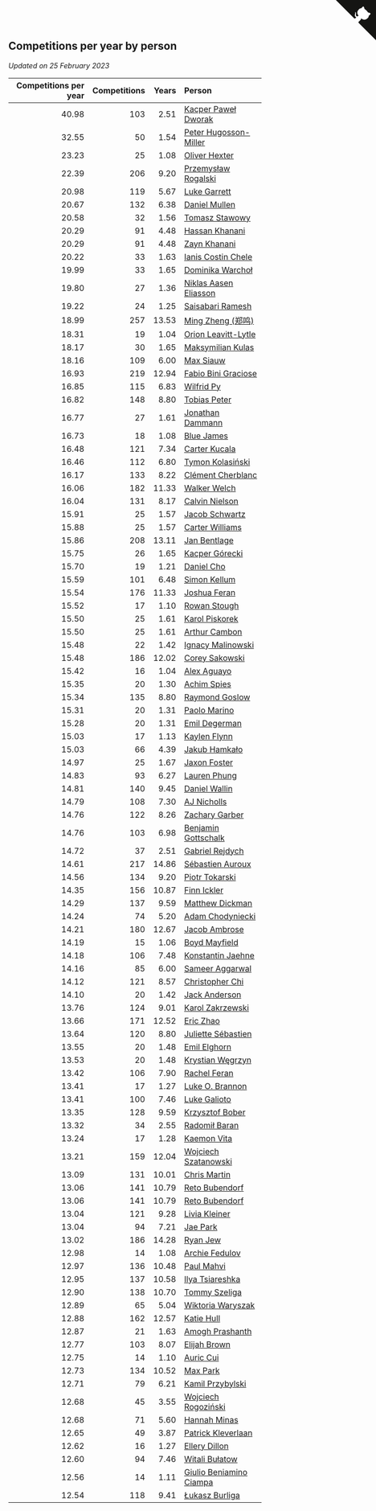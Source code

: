 ## Competitions per year by person

*Updated on 25 February 2023*

| Competitions per year | Competitions | Years | Person |
| ---: | ---: | ---: | :--- |
| 40.98 | 103 | 2.51 | [Kacper Paweł Dworak](https://www.worldcubeassociation.org/persons/2020DWOR01) |
| 32.55 | 50 | 1.54 | [Peter Hugosson-Miller](https://www.worldcubeassociation.org/persons/2021HUGO01) |
| 23.23 | 25 | 1.08 | [Oliver Hexter](https://www.worldcubeassociation.org/persons/2022HEXT01) |
| 22.39 | 206 | 9.20 | [Przemysław Rogalski](https://www.worldcubeassociation.org/persons/2013ROGA02) |
| 20.98 | 119 | 5.67 | [Luke Garrett](https://www.worldcubeassociation.org/persons/2017GARR05) |
| 20.67 | 132 | 6.38 | [Daniel Mullen](https://www.worldcubeassociation.org/persons/2016MULL04) |
| 20.58 | 32 | 1.56 | [Tomasz Stawowy](https://www.worldcubeassociation.org/persons/2021STAW01) |
| 20.29 | 91 | 4.48 | [Hassan Khanani](https://www.worldcubeassociation.org/persons/2018KHAN26) |
| 20.29 | 91 | 4.48 | [Zayn Khanani](https://www.worldcubeassociation.org/persons/2018KHAN28) |
| 20.22 | 33 | 1.63 | [Ianis Costin Chele](https://www.worldcubeassociation.org/persons/2021CHEL01) |
| 19.99 | 33 | 1.65 | [Dominika Warchoł](https://www.worldcubeassociation.org/persons/2021WARC01) |
| 19.80 | 27 | 1.36 | [Niklas Aasen Eliasson](https://www.worldcubeassociation.org/persons/2021ELIA01) |
| 19.22 | 24 | 1.25 | [Saisabari Ramesh](https://www.worldcubeassociation.org/persons/2021RAME01) |
| 18.99 | 257 | 13.53 | [Ming Zheng (郑鸣)](https://www.worldcubeassociation.org/persons/2009ZHEN11) |
| 18.31 | 19 | 1.04 | [Orion Leavitt-Lytle](https://www.worldcubeassociation.org/persons/2022LEAV01) |
| 18.17 | 30 | 1.65 | [Maksymilian Kulas](https://www.worldcubeassociation.org/persons/2021KULA02) |
| 18.16 | 109 | 6.00 | [Max Siauw](https://www.worldcubeassociation.org/persons/2017SIAU02) |
| 16.93 | 219 | 12.94 | [Fabio Bini Graciose](https://www.worldcubeassociation.org/persons/2010GRAC02) |
| 16.85 | 115 | 6.83 | [Wilfrid Py](https://www.worldcubeassociation.org/persons/2016PYWI01) |
| 16.82 | 148 | 8.80 | [Tobias Peter](https://www.worldcubeassociation.org/persons/2014PETE03) |
| 16.77 | 27 | 1.61 | [Jonathan Dammann](https://www.worldcubeassociation.org/persons/2021DAMM01) |
| 16.73 | 18 | 1.08 | [Blue James](https://www.worldcubeassociation.org/persons/2022JAME01) |
| 16.48 | 121 | 7.34 | [Carter Kucala](https://www.worldcubeassociation.org/persons/2015KUCA01) |
| 16.46 | 112 | 6.80 | [Tymon Kolasiński](https://www.worldcubeassociation.org/persons/2016KOLA02) |
| 16.17 | 133 | 8.22 | [Clément Cherblanc](https://www.worldcubeassociation.org/persons/2014CHER05) |
| 16.06 | 182 | 11.33 | [Walker Welch](https://www.worldcubeassociation.org/persons/2011WELC01) |
| 16.04 | 131 | 8.17 | [Calvin Nielson](https://www.worldcubeassociation.org/persons/2014NIEL03) |
| 15.91 | 25 | 1.57 | [Jacob Schwartz](https://www.worldcubeassociation.org/persons/2021SCHW01) |
| 15.88 | 25 | 1.57 | [Carter Williams](https://www.worldcubeassociation.org/persons/2021WILL06) |
| 15.86 | 208 | 13.11 | [Jan Bentlage](https://www.worldcubeassociation.org/persons/2010BENT01) |
| 15.75 | 26 | 1.65 | [Kacper Górecki](https://www.worldcubeassociation.org/persons/2021GORE01) |
| 15.70 | 19 | 1.21 | [Daniel Cho](https://www.worldcubeassociation.org/persons/2021CHOD01) |
| 15.59 | 101 | 6.48 | [Simon Kellum](https://www.worldcubeassociation.org/persons/2016KELL12) |
| 15.54 | 176 | 11.33 | [Joshua Feran](https://www.worldcubeassociation.org/persons/2011FERA01) |
| 15.52 | 17 | 1.10 | [Rowan Stough](https://www.worldcubeassociation.org/persons/2022STOU01) |
| 15.50 | 25 | 1.61 | [Karol Piskorek](https://www.worldcubeassociation.org/persons/2021PISK01) |
| 15.50 | 25 | 1.61 | [Arthur Cambon](https://www.worldcubeassociation.org/persons/2021CAMB01) |
| 15.48 | 22 | 1.42 | [Ignacy Malinowski](https://www.worldcubeassociation.org/persons/2021MALI02) |
| 15.48 | 186 | 12.02 | [Corey Sakowski](https://www.worldcubeassociation.org/persons/2011SAKO01) |
| 15.42 | 16 | 1.04 | [Alex Aguayo](https://www.worldcubeassociation.org/persons/2022AGUA01) |
| 15.35 | 20 | 1.30 | [Achim Spies](https://www.worldcubeassociation.org/persons/2021SPIE01) |
| 15.34 | 135 | 8.80 | [Raymond Goslow](https://www.worldcubeassociation.org/persons/2014GOSL01) |
| 15.31 | 20 | 1.31 | [Paolo Marino](https://www.worldcubeassociation.org/persons/2021MARI04) |
| 15.28 | 20 | 1.31 | [Emil Degerman](https://www.worldcubeassociation.org/persons/2021DEGE01) |
| 15.03 | 17 | 1.13 | [Kaylen Flynn](https://www.worldcubeassociation.org/persons/2022FLYN01) |
| 15.03 | 66 | 4.39 | [Jakub Hamkało](https://www.worldcubeassociation.org/persons/2018HAMK01) |
| 14.97 | 25 | 1.67 | [Jaxon Foster](https://www.worldcubeassociation.org/persons/2021FOST01) |
| 14.83 | 93 | 6.27 | [Lauren Phung](https://www.worldcubeassociation.org/persons/2016PHUN02) |
| 14.81 | 140 | 9.45 | [Daniel Wallin](https://www.worldcubeassociation.org/persons/2013WALL03) |
| 14.79 | 108 | 7.30 | [AJ Nicholls](https://www.worldcubeassociation.org/persons/2015NICH04) |
| 14.76 | 122 | 8.26 | [Zachary Garber](https://www.worldcubeassociation.org/persons/2014GARB01) |
| 14.76 | 103 | 6.98 | [Benjamin Gottschalk](https://www.worldcubeassociation.org/persons/2016GOTT01) |
| 14.72 | 37 | 2.51 | [Gabriel Rejdych](https://www.worldcubeassociation.org/persons/2020REJD01) |
| 14.61 | 217 | 14.86 | [Sébastien Auroux](https://www.worldcubeassociation.org/persons/2008AURO01) |
| 14.56 | 134 | 9.20 | [Piotr Tokarski](https://www.worldcubeassociation.org/persons/2013TOKA01) |
| 14.35 | 156 | 10.87 | [Finn Ickler](https://www.worldcubeassociation.org/persons/2012ICKL01) |
| 14.29 | 137 | 9.59 | [Matthew Dickman](https://www.worldcubeassociation.org/persons/2013DICK01) |
| 14.24 | 74 | 5.20 | [Adam Chodyniecki](https://www.worldcubeassociation.org/persons/2017CHOD02) |
| 14.21 | 180 | 12.67 | [Jacob Ambrose](https://www.worldcubeassociation.org/persons/2010AMBR01) |
| 14.19 | 15 | 1.06 | [Boyd Mayfield](https://www.worldcubeassociation.org/persons/2022MAYF01) |
| 14.18 | 106 | 7.48 | [Konstantin Jaehne](https://www.worldcubeassociation.org/persons/2015JAEH01) |
| 14.16 | 85 | 6.00 | [Sameer Aggarwal](https://www.worldcubeassociation.org/persons/2017AGGA01) |
| 14.12 | 121 | 8.57 | [Christopher Chi](https://www.worldcubeassociation.org/persons/2014CHIC01) |
| 14.10 | 20 | 1.42 | [Jack Anderson](https://www.worldcubeassociation.org/persons/2021ANDE05) |
| 13.76 | 124 | 9.01 | [Karol Zakrzewski](https://www.worldcubeassociation.org/persons/2014ZAKR01) |
| 13.66 | 171 | 12.52 | [Eric Zhao](https://www.worldcubeassociation.org/persons/2010ZHAO19) |
| 13.64 | 120 | 8.80 | [Juliette Sébastien](https://www.worldcubeassociation.org/persons/2014SEBA01) |
| 13.55 | 20 | 1.48 | [Emil Elghorn](https://www.worldcubeassociation.org/persons/2021ELGH01) |
| 13.53 | 20 | 1.48 | [Krystian Węgrzyn](https://www.worldcubeassociation.org/persons/2021WEGR01) |
| 13.42 | 106 | 7.90 | [Rachel Feran](https://www.worldcubeassociation.org/persons/2015FERA01) |
| 13.41 | 17 | 1.27 | [Luke O. Brannon](https://www.worldcubeassociation.org/persons/2021BRAN02) |
| 13.41 | 100 | 7.46 | [Luke Galioto](https://www.worldcubeassociation.org/persons/2015GALI02) |
| 13.35 | 128 | 9.59 | [Krzysztof Bober](https://www.worldcubeassociation.org/persons/2013BOBE01) |
| 13.32 | 34 | 2.55 | [Radomił Baran](https://www.worldcubeassociation.org/persons/2020BARA02) |
| 13.24 | 17 | 1.28 | [Kaemon Vita](https://www.worldcubeassociation.org/persons/2021VITA01) |
| 13.21 | 159 | 12.04 | [Wojciech Szatanowski](https://www.worldcubeassociation.org/persons/2011SZAT01) |
| 13.09 | 131 | 10.01 | [Chris Martin](https://www.worldcubeassociation.org/persons/2013MART03) |
| 13.06 | 141 | 10.79 | [Reto Bubendorf](https://www.worldcubeassociation.org/persons/2012BUBE01) |
| 13.06 | 141 | 10.79 | [Reto Bubendorf](https://www.worldcubeassociation.org/persons/2012BUBE01) |
| 13.04 | 121 | 9.28 | [Livia Kleiner](https://www.worldcubeassociation.org/persons/2013KLEI03) |
| 13.04 | 94 | 7.21 | [Jae Park](https://www.worldcubeassociation.org/persons/2015PARK24) |
| 13.02 | 186 | 14.28 | [Ryan Jew](https://www.worldcubeassociation.org/persons/2008JEWR01) |
| 12.98 | 14 | 1.08 | [Archie Fedulov](https://www.worldcubeassociation.org/persons/2022FEDU01) |
| 12.97 | 136 | 10.48 | [Paul Mahvi](https://www.worldcubeassociation.org/persons/2012MAHV01) |
| 12.95 | 137 | 10.58 | [Ilya Tsiareshka](https://www.worldcubeassociation.org/persons/2012TERE01) |
| 12.90 | 138 | 10.70 | [Tommy Szeliga](https://www.worldcubeassociation.org/persons/2012SZEL01) |
| 12.89 | 65 | 5.04 | [Wiktoria Waryszak](https://www.worldcubeassociation.org/persons/2018WARY01) |
| 12.88 | 162 | 12.57 | [Katie Hull](https://www.worldcubeassociation.org/persons/2010HULL01) |
| 12.87 | 21 | 1.63 | [Amogh Prashanth](https://www.worldcubeassociation.org/persons/2021PRAS01) |
| 12.77 | 103 | 8.07 | [Elijah Brown](https://www.worldcubeassociation.org/persons/2015BROW03) |
| 12.75 | 14 | 1.10 | [Auric Cui](https://www.worldcubeassociation.org/persons/2022CUIA01) |
| 12.73 | 134 | 10.52 | [Max Park](https://www.worldcubeassociation.org/persons/2012PARK03) |
| 12.71 | 79 | 6.21 | [Kamil Przybylski](https://www.worldcubeassociation.org/persons/2016PRZY01) |
| 12.68 | 45 | 3.55 | [Wojciech Rogoziński](https://www.worldcubeassociation.org/persons/2019ROGO04) |
| 12.68 | 71 | 5.60 | [Hannah Minas](https://www.worldcubeassociation.org/persons/2017MINA04) |
| 12.65 | 49 | 3.87 | [Patrick Kleverlaan](https://www.worldcubeassociation.org/persons/2019KLEV01) |
| 12.62 | 16 | 1.27 | [Ellery Dillon](https://www.worldcubeassociation.org/persons/2021DILL03) |
| 12.60 | 94 | 7.46 | [Witali Bułatow](https://www.worldcubeassociation.org/persons/2015BUAT01) |
| 12.56 | 14 | 1.11 | [Giulio Beniamino Ciampa](https://www.worldcubeassociation.org/persons/2022CIAM01) |
| 12.54 | 118 | 9.41 | [Łukasz Burliga](https://www.worldcubeassociation.org/persons/2013BURL01) |


<a href="https://github.com/jonatanklosko/wca_statistics" class="github-corner" aria-label="View source on Github"><svg width="80" height="80" viewBox="0 0 250 250" style="fill:#151513; color:#fff; position: absolute; top: 0; border: 0; right: 0;" aria-hidden="true"><path d="M0,0 L115,115 L130,115 L142,142 L250,250 L250,0 Z"></path><path d="M128.3,109.0 C113.8,99.7 119.0,89.6 119.0,89.6 C122.0,82.7 120.5,78.6 120.5,78.6 C119.2,72.0 123.4,76.3 123.4,76.3 C127.3,80.9 125.5,87.3 125.5,87.3 C122.9,97.6 130.6,101.9 134.4,103.2" fill="currentColor" style="transform-origin: 130px 106px;" class="octo-arm"></path><path d="M115.0,115.0 C114.9,115.1 118.7,116.5 119.8,115.4 L133.7,101.6 C136.9,99.2 139.9,98.4 142.2,98.6 C133.8,88.0 127.5,74.4 143.8,58.0 C148.5,53.4 154.0,51.2 159.7,51.0 C160.3,49.4 163.2,43.6 171.4,40.1 C171.4,40.1 176.1,42.5 178.8,56.2 C183.1,58.6 187.2,61.8 190.9,65.4 C194.5,69.0 197.7,73.2 200.1,77.6 C213.8,80.2 216.3,84.9 216.3,84.9 C212.7,93.1 206.9,96.0 205.4,96.6 C205.1,102.4 203.0,107.8 198.3,112.5 C181.9,128.9 168.3,122.5 157.7,114.1 C157.9,116.9 156.7,120.9 152.7,124.9 L141.0,136.5 C139.8,137.7 141.6,141.9 141.8,141.8 Z" fill="currentColor" class="octo-body"></path></svg></a><style>.github-corner:hover .octo-arm{animation:octocat-wave 560ms ease-in-out}@keyframes octocat-wave{0%,100%{transform:rotate(0)}20%,60%{transform:rotate(-25deg)}40%,80%{transform:rotate(10deg)}}@media (max-width:500px){.github-corner:hover .octo-arm{animation:none}.github-corner .octo-arm{animation:octocat-wave 560ms ease-in-out}}</style>
